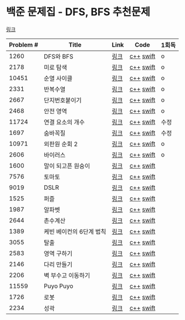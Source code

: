 # 백준 문제집 - DFS, BFS 추천문제

[링크](https://www.acmicpc.net/workbook/view/1833)



|Problem #|Title|Link|Code|1회독|
|---|---|---|---|---|
|1260|DFS와 BFS|[링크](https://www.acmicpc.net/problem/1260)|[c++](https://github.com/wndms710/Coding_test/blob/main/swift/BOJ/ProblemSet/DFS%2CBFS%20%EC%B6%94%EC%B2%9C%EB%AC%B8%EC%A0%9C/cpp/1260.cpp) [swift](https://github.com/wndms710/Coding_test/blob/main/swift/BOJ/ProblemSet/DFS%2CBFS%20%EC%B6%94%EC%B2%9C%EB%AC%B8%EC%A0%9C/swift/1260.swift)|o|
|2178|미로 탐색|[링크](https://www.acmicpc.net/problem/2178)|[c++](https://github.com/wndms710/Coding_test/blob/main/swift/BOJ/ProblemSet/DFS%2CBFS%20%EC%B6%94%EC%B2%9C%EB%AC%B8%EC%A0%9C/cpp/2178.cpp) [swift](https://github.com/wndms710/Coding_test/blob/main/swift/BOJ/ProblemSet/DFS%2CBFS%20%EC%B6%94%EC%B2%9C%EB%AC%B8%EC%A0%9C/swift/2178.swift)|o|
|10451|순열 사이클|[링크](https://www.acmicpc.net/problem/10451)|[c++](https://github.com/wndms710/Coding_test/blob/main/swift/BOJ/ProblemSet/DFS%2CBFS%20%EC%B6%94%EC%B2%9C%EB%AC%B8%EC%A0%9C/cpp/10451.cpp) [swift](https://github.com/wndms710/Coding_test/blob/main/swift/BOJ/ProblemSet/DFS%2CBFS%20%EC%B6%94%EC%B2%9C%EB%AC%B8%EC%A0%9C/swift/10451.swift)|o|
|2331|반복수열|[링크](https://www.acmicpc.net/problem/2331)|[c++](https://github.com/wndms710/Coding_test/blob/main/swift/BOJ/ProblemSet/DFS%2CBFS%20%EC%B6%94%EC%B2%9C%EB%AC%B8%EC%A0%9C/cpp/2331.cpp) [swift](https://github.com/wndms710/Coding_test/blob/main/swift/BOJ/ProblemSet/DFS%2CBFS%20%EC%B6%94%EC%B2%9C%EB%AC%B8%EC%A0%9C/swift/2331.swift)|o|
|2667|단지번호붙이기|[링크](https://www.acmicpc.net/problem/2667)|[c++](https://github.com/wndms710/Coding_test/blob/main/swift/BOJ/ProblemSet/DFS%2CBFS%20%EC%B6%94%EC%B2%9C%EB%AC%B8%EC%A0%9C/cpp/2667.cpp) [swift](https://github.com/wndms710/Coding_test/blob/main/swift/BOJ/ProblemSet/DFS%2CBFS%20%EC%B6%94%EC%B2%9C%EB%AC%B8%EC%A0%9C/swift/2667.swift)|o|
|2468|안전 영역|[링크](https://www.acmicpc.net/problem/2468)|[c++](https://github.com/wndms710/Coding_test/blob/main/swift/BOJ/ProblemSet/DFS%2CBFS%20%EC%B6%94%EC%B2%9C%EB%AC%B8%EC%A0%9C/cpp/2468.cpp) [swift](https://github.com/wndms710/Coding_test/blob/main/swift/BOJ/ProblemSet/DFS%2CBFS%20%EC%B6%94%EC%B2%9C%EB%AC%B8%EC%A0%9C/swift/2468.swift)|o|
|11724|연결 요소의 개수|[링크](https://www.acmicpc.net/problem/11724)|[c++](https://github.com/wndms710/Coding_test/blob/main/swift/BOJ/ProblemSet/DFS%2CBFS%20%EC%B6%94%EC%B2%9C%EB%AC%B8%EC%A0%9C/cpp/11724.cpp) [swift](https://github.com/wndms710/Coding_test/blob/main/swift/BOJ/ProblemSet/DFS%2CBFS%20%EC%B6%94%EC%B2%9C%EB%AC%B8%EC%A0%9C/swift/11724.swift)|수정|
|1697|숨바꼭질|[링크](https://www.acmicpc.net/problem/1697)|[c++](https://github.com/wndms710/Coding_test/blob/main/swift/BOJ/ProblemSet/DFS%2CBFS%20%EC%B6%94%EC%B2%9C%EB%AC%B8%EC%A0%9C/cpp/1697.cpp) [swift](https://github.com/wndms710/Coding_test/blob/main/swift/BOJ/ProblemSet/DFS%2CBFS%20%EC%B6%94%EC%B2%9C%EB%AC%B8%EC%A0%9C/swift/1697.swift)|수정|
|10971|외판원 순회 2|[링크](https://www.acmicpc.net/problem/10971)|[c++](https://github.com/wndms710/Coding_test/blob/main/swift/BOJ/ProblemSet/DFS%2CBFS%20%EC%B6%94%EC%B2%9C%EB%AC%B8%EC%A0%9C/cpp/10971.cpp) [swift](https://github.com/wndms710/Coding_test/blob/main/swift/BOJ/ProblemSet/DFS%2CBFS%20%EC%B6%94%EC%B2%9C%EB%AC%B8%EC%A0%9C/swift/10971.swift)|o|
|2606|바이러스|[링크](https://www.acmicpc.net/problem/2606)|[c++](https://github.com/wndms710/Coding_test/blob/main/swift/BOJ/ProblemSet/DFS%2CBFS%20%EC%B6%94%EC%B2%9C%EB%AC%B8%EC%A0%9C/cpp/2606.cpp) [swift](https://github.com/wndms710/Coding_test/blob/main/swift/BOJ/ProblemSet/DFS%2CBFS%20%EC%B6%94%EC%B2%9C%EB%AC%B8%EC%A0%9C/swift/2606.swift)|o|
|1600|말이 되고픈 원숭이|[링크](https://www.acmicpc.net/problem/1600)|[c++](https://github.com/wndms710/Coding_test/blob/main/swift/BOJ/ProblemSet/DFS%2CBFS%20%EC%B6%94%EC%B2%9C%EB%AC%B8%EC%A0%9C/cpp/1600.cpp) [swift](https://github.com/wndms710/Coding_test/blob/main/swift/BOJ/ProblemSet/DFS%2CBFS%20%EC%B6%94%EC%B2%9C%EB%AC%B8%EC%A0%9C/swift/1600.swift)|
|7576|토마토|[링크](https://www.acmicpc.net/problem/7576)|[c++](https://github.com/wndms710/Coding_test/blob/main/swift/BOJ/ProblemSet/DFS%2CBFS%20%EC%B6%94%EC%B2%9C%EB%AC%B8%EC%A0%9C/cpp/7576.cpp) [swift](https://github.com/wndms710/Coding_test/blob/main/swift/BOJ/ProblemSet/DFS%2CBFS%20%EC%B6%94%EC%B2%9C%EB%AC%B8%EC%A0%9C/swift/7576.swift)|
|9019|DSLR|[링크](https://www.acmicpc.net/problem/9019)|[c++](https://github.com/wndms710/Coding_test/blob/main/swift/BOJ/ProblemSet/DFS%2CBFS%20%EC%B6%94%EC%B2%9C%EB%AC%B8%EC%A0%9C/cpp/9019.cpp) [swift](https://github.com/wndms710/Coding_test/blob/main/swift/BOJ/ProblemSet/DFS%2CBFS%20%EC%B6%94%EC%B2%9C%EB%AC%B8%EC%A0%9C/swift/9019.swift)|
|1525|퍼즐|[링크](https://www.acmicpc.net/problem/1525)|[c++](https://github.com/wndms710/Coding_test/blob/main/swift/BOJ/ProblemSet/DFS%2CBFS%20%EC%B6%94%EC%B2%9C%EB%AC%B8%EC%A0%9C/cpp/1525.cpp) [swift](https://github.com/wndms710/Coding_test/blob/main/swift/BOJ/ProblemSet/DFS%2CBFS%20%EC%B6%94%EC%B2%9C%EB%AC%B8%EC%A0%9C/swift/1525.swift)|
|1987|알파벳|[링크](https://www.acmicpc.net/problem/1987)|[c++](https://github.com/wndms710/Coding_test/blob/main/swift/BOJ/ProblemSet/DFS%2CBFS%20%EC%B6%94%EC%B2%9C%EB%AC%B8%EC%A0%9C/cpp/1987.cpp) [swift](https://github.com/wndms710/Coding_test/blob/main/swift/BOJ/ProblemSet/DFS%2CBFS%20%EC%B6%94%EC%B2%9C%EB%AC%B8%EC%A0%9C/swift/1987.swift)|
|2644|촌수계산|[링크](https://www.acmicpc.net/problem/2644)|[c++](https://github.com/wndms710/Coding_test/blob/main/swift/BOJ/ProblemSet/DFS%2CBFS%20%EC%B6%94%EC%B2%9C%EB%AC%B8%EC%A0%9C/cpp/2644.cpp) [swift](https://github.com/wndms710/Coding_test/blob/main/swift/BOJ/ProblemSet/DFS%2CBFS%20%EC%B6%94%EC%B2%9C%EB%AC%B8%EC%A0%9C/swift/2644.swift)|
|1389|케빈 베이컨의 6단계 법칙|[링크](https://www.acmicpc.net/problem/1389)|[c++](https://github.com/wndms710/Coding_test/blob/main/swift/BOJ/ProblemSet/DFS%2CBFS%20%EC%B6%94%EC%B2%9C%EB%AC%B8%EC%A0%9C/cpp/1389.cpp) [swift](https://github.com/wndms710/Coding_test/blob/main/swift/BOJ/ProblemSet/DFS%2CBFS%20%EC%B6%94%EC%B2%9C%EB%AC%B8%EC%A0%9C/swift/1389.swift)|
|3055|탈출|[링크](https://www.acmicpc.net/problem/3055)|[c++](https://github.com/wndms710/Coding_test/blob/main/swift/BOJ/ProblemSet/DFS%2CBFS%20%EC%B6%94%EC%B2%9C%EB%AC%B8%EC%A0%9C/cpp/3055.cpp) [swift](https://github.com/wndms710/Coding_test/blob/main/swift/BOJ/ProblemSet/DFS%2CBFS%20%EC%B6%94%EC%B2%9C%EB%AC%B8%EC%A0%9C/swift/3055.swift)|
|2583|영역 구하기|[링크](https://www.acmicpc.net/problem/2583)|[c++](https://github.com/wndms710/Coding_test/blob/main/swift/BOJ/ProblemSet/DFS%2CBFS%20%EC%B6%94%EC%B2%9C%EB%AC%B8%EC%A0%9C/cpp/2583.cpp) [swift](https://github.com/wndms710/Coding_test/blob/main/swift/BOJ/ProblemSet/DFS%2CBFS%20%EC%B6%94%EC%B2%9C%EB%AC%B8%EC%A0%9C/swift/2583.swift)|
|2146|다리 만들기|[링크](https://www.acmicpc.net/problem/2146)|[c++](https://github.com/wndms710/Coding_test/blob/main/swift/BOJ/ProblemSet/DFS%2CBFS%20%EC%B6%94%EC%B2%9C%EB%AC%B8%EC%A0%9C/cpp/2146.cpp) [swift](https://github.com/wndms710/Coding_test/blob/main/swift/BOJ/ProblemSet/DFS%2CBFS%20%EC%B6%94%EC%B2%9C%EB%AC%B8%EC%A0%9C/swift/2146.swift)|
|2206|벽 부수고 이동하기|[링크](https://www.acmicpc.net/problem/2206)|[c++](https://github.com/wndms710/Coding_test/blob/main/swift/BOJ/ProblemSet/DFS%2CBFS%20%EC%B6%94%EC%B2%9C%EB%AC%B8%EC%A0%9C/cpp/2206.cpp) [swift](https://github.com/wndms710/Coding_test/blob/main/swift/BOJ/ProblemSet/DFS%2CBFS%20%EC%B6%94%EC%B2%9C%EB%AC%B8%EC%A0%9C/swift/2206.swift)|
|11559|Puyo Puyo|[링크](https://www.acmicpc.net/problem/11559)|[c++](https://github.com/wndms710/Coding_test/blob/main/swift/BOJ/ProblemSet/DFS%2CBFS%20%EC%B6%94%EC%B2%9C%EB%AC%B8%EC%A0%9C/cpp/11559.cpp) [swift](https://github.com/wndms710/Coding_test/blob/main/swift/BOJ/ProblemSet/DFS%2CBFS%20%EC%B6%94%EC%B2%9C%EB%AC%B8%EC%A0%9C/swift/11559.swift)|
|1726|로봇|[링크](https://www.acmicpc.net/problem/1726)|[c++](https://github.com/wndms710/Coding_test/blob/main/swift/BOJ/ProblemSet/DFS%2CBFS%20%EC%B6%94%EC%B2%9C%EB%AC%B8%EC%A0%9C/cpp/1726.cpp) [swift](https://github.com/wndms710/Coding_test/blob/main/swift/BOJ/ProblemSet/DFS%2CBFS%20%EC%B6%94%EC%B2%9C%EB%AC%B8%EC%A0%9C/swift/1726.swift)|
|2234|성곽|[링크](https://www.acmicpc.net/problem/2234)|[c++](https://github.com/wndms710/Coding_test/blob/main/swift/BOJ/ProblemSet/DFS%2CBFS%20%EC%B6%94%EC%B2%9C%EB%AC%B8%EC%A0%9C/cpp/2234.cpp) [swift](https://github.com/wndms710/Coding_test/blob/main/swift/BOJ/ProblemSet/DFS%2CBFS%20%EC%B6%94%EC%B2%9C%EB%AC%B8%EC%A0%9C/swift/2234.swift)|
